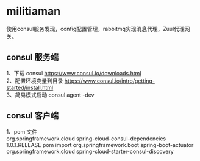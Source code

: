 # militiaman
使用consul服务发现，config配置管理，rabbitmq实现消息代理，Zuul代理网关。
## consul 服务端
1、下载 consul https://www.consul.io/downloads.html	     
2、配置环境变量到目录 https://www.consul.io/intro/getting-started/install.html	     
3、简易模式启动 consul agent -dev    
## consul 客户端
1、pom 文件     
<dependencyManagement>
        <dependencies>
            <dependency>
                <groupId>org.springframework.cloud</groupId>
                <artifactId>spring-cloud-consul-dependencies</artifactId>
                <version>1.0.1.RELEASE</version>
                <type>pom</type>
                <scope>import</scope>
            </dependency>
        </dependencies>
</dependencyManagement>
				<dependency>
            <groupId>org.springframework.boot</groupId>
            <artifactId>spring-boot-actuator</artifactId>
        </dependency>
        <dependency>
            <groupId>org.springframework.cloud</groupId>
            <artifactId>spring-cloud-starter-consul-discovery</artifactId>
        </dependency>
